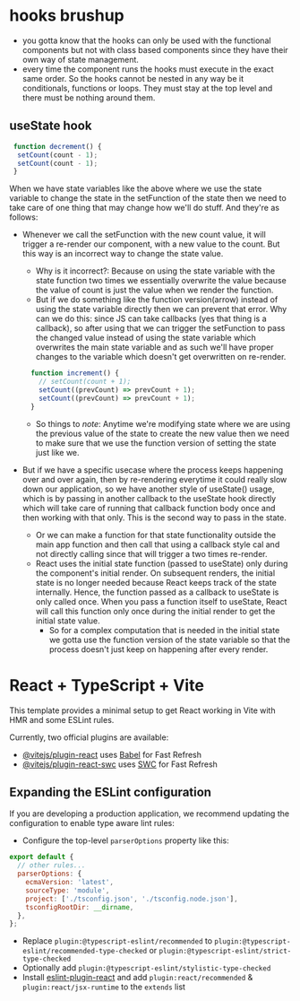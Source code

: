 # hooks brushup

- you gotta know that the hooks can only be used with the functional components but not with class based components since they have their own way of state management.
- every time the component runs the hooks must execute in the exact same order. So the hooks cannot be nested in any way be it conditionals, functions or loops. They must stay at the top level and there must be nothing around them.

## useState hook

```ts
 function decrement() {
  setCount(count - 1);
  setCount(count - 1);
 }
```

When we have state variables like the above where we use the state variable to change the state in the setFunction of the state then we need to take care of one thing that may change how we'll do stuff. And they're as follows:

- Whenever we call the setFunction with the new count value, it will trigger a re-render our component, with a new value to the count. But this way is  an incorrect way to change the state value.
  - Why is it incorrect?: Because on using the state variable with the state function two times we essentially overwrite the value because the value of count is just the value when we render the function.
  - But if we do something like the function version(arrow) instead of using the state variable directly then we can prevent that error. Why can we do this: since JS can take callbacks (yes that thing is a callback), so after using that we can trigger the setFunction to pass the changed value instead of using the state variable which overwrites the main state variable and as such we'll have proper changes to the variable which doesn't get overwritten on re-render.

  ```js
    function increment() {
      // setCount(count + 1);
      setCount((prevCount) => prevCount + 1);
      setCount((prevCount) => prevCount + 1);
    }
  ```

  - So things to *note*: Anytime we're modifying state where we are using the previous value of the state to create the new value then we need to make sure that we use the function version of setting the state just like we.
- But if we have a specific usecase where the process keeps happening over and over again, then by re-rendering  everytime it could really slow down our application, so we have another style of useState() usage, which is by passing in another callback to the useState hook directly which will take care of running that callback function body once and then working with that only. This is the second way to pass in the state.
  - Or we can make a function for that state functionality outside the main app function and then call that using a callback style cal and not directly calling since that will trigger a two times re-render.
  - React uses the initial state function (passed to useState) only during the component's initial render. On subsequent renders, the initial state is no longer needed because React keeps track of the state internally. Hence, the function passed as a callback to useState is only called once. When you pass a function itself to useState, React will call this function only once during the initial render to get the initial state value.
    - So for a complex computation that is needed in the initial state we gotta use the function version of the state variable so that the process doesn't just keep on happening after every render.

# React + TypeScript + Vite

This template provides a minimal setup to get React working in Vite with HMR and some ESLint rules.

Currently, two official plugins are available:

- [@vitejs/plugin-react](https://github.com/vitejs/vite-plugin-react/blob/main/packages/plugin-react/README.md) uses [Babel](https://babeljs.io/) for Fast Refresh
- [@vitejs/plugin-react-swc](https://github.com/vitejs/vite-plugin-react-swc) uses [SWC](https://swc.rs/) for Fast Refresh

## Expanding the ESLint configuration

If you are developing a production application, we recommend updating the configuration to enable type aware lint rules:

- Configure the top-level `parserOptions` property like this:

```js
export default {
  // other rules...
  parserOptions: {
    ecmaVersion: 'latest',
    sourceType: 'module',
    project: ['./tsconfig.json', './tsconfig.node.json'],
    tsconfigRootDir: __dirname,
  },
};
```

- Replace `plugin:@typescript-eslint/recommended` to `plugin:@typescript-eslint/recommended-type-checked` or `plugin:@typescript-eslint/strict-type-checked`
- Optionally add `plugin:@typescript-eslint/stylistic-type-checked`
- Install [eslint-plugin-react](https://github.com/jsx-eslint/eslint-plugin-react) and add `plugin:react/recommended` & `plugin:react/jsx-runtime` to the `extends` list
